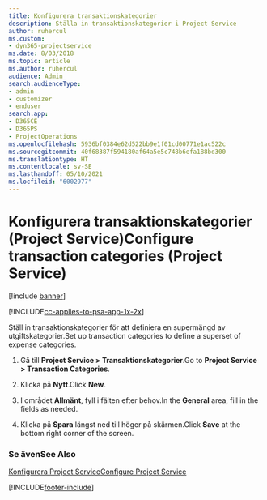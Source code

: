 ```yaml
---
title: Konfigurera transaktionskategorier
description: Ställa in transaktionskategorier i Project Service
author: ruhercul
ms.custom:
- dyn365-projectservice
ms.date: 8/03/2018
ms.topic: article
ms.author: ruhercul
audience: Admin
search.audienceType:
- admin
- customizer
- enduser
search.app:
- D365CE
- D365PS
- ProjectOperations
ms.openlocfilehash: 5936bf0384e62d522bb9e1f01cd00771e1ac522c
ms.sourcegitcommit: 40f68387f594180af64a5e5c748b6efa188bd300
ms.translationtype: HT
ms.contentlocale: sv-SE
ms.lasthandoff: 05/10/2021
ms.locfileid: "6002977"
---
```

# <a name="configure-transaction-categories-project-service"></a><span data-ttu-id="df4d1-103">Konfigurera transaktionskategorier (Project Service)</span><span class="sxs-lookup"><span data-stu-id="df4d1-103">Configure transaction categories (Project Service)</span></span>

[!include [banner](../includes/psa-now-project-operations.md)]

[!INCLUDE[cc-applies-to-psa-app-1x-2x](../includes/cc-applies-to-psa-app-1x-2x.md)]

<span data-ttu-id="df4d1-104">Ställ in transaktionskategorier för att definiera en supermängd av utgiftskategorier.</span><span class="sxs-lookup"><span data-stu-id="df4d1-104">Set up transaction categories to define a superset of expense categories.</span></span>  
  
1.  <span data-ttu-id="df4d1-105">Gå till **Project Service > Transaktionskategorier**.</span><span class="sxs-lookup"><span data-stu-id="df4d1-105">Go to **Project Service > Transaction Categories**.</span></span>  
  
2.  <span data-ttu-id="df4d1-106">Klicka på **Nytt**.</span><span class="sxs-lookup"><span data-stu-id="df4d1-106">Click **New**.</span></span>  
  
3.  <span data-ttu-id="df4d1-107">I området **Allmänt**, fyll i fälten efter behov.</span><span class="sxs-lookup"><span data-stu-id="df4d1-107">In the **General** area, fill in the fields as needed.</span></span>  
  
4.  <span data-ttu-id="df4d1-108">Klicka på **Spara** längst ned till höger på skärmen.</span><span class="sxs-lookup"><span data-stu-id="df4d1-108">Click **Save** at the bottom right corner of the screen.</span></span>  
  
### <a name="see-also"></a><span data-ttu-id="df4d1-109">Se även</span><span class="sxs-lookup"><span data-stu-id="df4d1-109">See Also</span></span>  
 [<span data-ttu-id="df4d1-110">Konfigurera Project Service</span><span class="sxs-lookup"><span data-stu-id="df4d1-110">Configure Project Service</span></span>](../psa/configure.md)


[!INCLUDE[footer-include](../includes/footer-banner.md)]